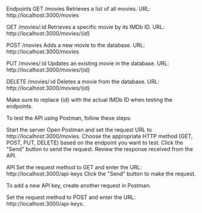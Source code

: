 Endpoints
GET /movies
Retrieves a list of all movies.
URL: http://localhost:3000/movies

GET /movies/:id
Retrieves a specific movie by its IMDb ID.
URL: http://localhost:3000/movies/{id}

POST /movies
Adds a new movie to the database.
URL: http://localhost:3000/movies

PUT /movies/:id
Updates an existing movie in the database.
URL: http://localhost:3000/movies/{id}

DELETE /movies/:id
Deletes a movie from the database.
URL: http://localhost:3000/movies/{id}

Make sure to replace {id} with the actual IMDb ID when testing the endpoints.

To test the API using Postman, follow these steps:

Start the server
Open Postman and set the request URL to http://localhost:3000/movies.
Choose the appropriate HTTP method (GET, POST, PUT, DELETE) based on the endpoint you want to test.
Click the "Send" button to send the request.
Review the response received from the API.

API
Set the request method to GET and enter the URL: http://localhost:3000/api-keys
Click the "Send" button to make the request. 

To add a new API key, create another request in Postman.

Set the request method to POST and enter the URL: http://localhost:3000/api-keys.

